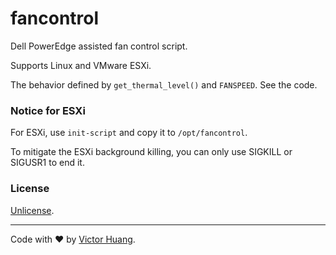 # fancontrol

Dell PowerEdge assisted fan control script.

Supports Linux and VMware ESXi.  

The behavior defined by `get_thermal_level()` and `FANSPEED`. See the code.

### Notice for ESXi
For ESXi, use `init-script` and copy it to `/opt/fancontrol`.

To mitigate the ESXi background killing, you can only use SIGKILL or SIGUSR1 to end it.

### License

[Unlicense](LICENSE).

---

Code with ❤️ by [Victor Huang](https://qwq.ren).
